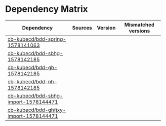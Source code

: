 # Dependency Matrix

Dependency | Sources | Version | Mismatched versions
---------- | ------- | ------- | -------------------
[cb-kubecd/bdd-spring-1578141063](https://github.com/cb-kubecd/bdd-spring-1578141063.git) |  | []() | 
[cb-kubecd/bdd-sbhg-1578142185](https://github.com/cb-kubecd/bdd-sbhg-1578142185.git) |  | []() | 
[cb-kubecd/bdd-gh-1578142185](https://github.com/cb-kubecd/bdd-gh-1578142185.git) |  | []() | 
[cb-kubecd/bdd-nh-1578142185](https://github.com/cb-kubecd/bdd-nh-1578142185.git) |  | []() | 
[cb-kubecd/bdd-sbhg-import-1578144471](https://github.com/cb-kubecd/bdd-sbhg-import-1578144471.git) |  | []() | 
[cb-kubecd/bdd-ghfjxy-import-1578144471](https://github.com/cb-kubecd/bdd-ghfjxy-import-1578144471.git) |  | []() | 
